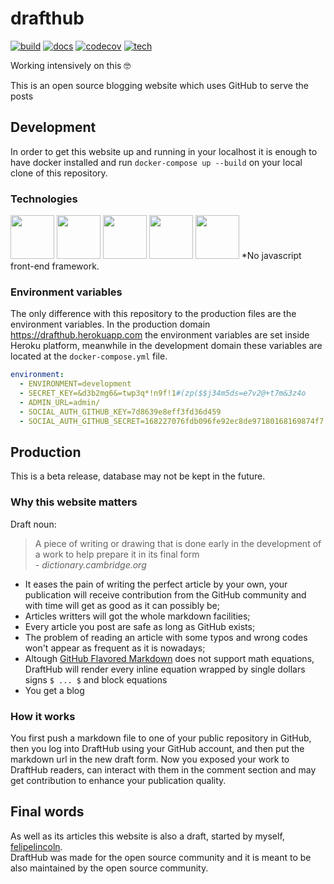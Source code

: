 # drafthub

[![build](https://img.shields.io/github/workflow/status/drafthub/drafthub/CI)](https://github.com/drafthub/drafthub/actions)
[![docs](https://readthedocs.org/projects/drafthub/badge/?version=latest)](https://drafthub.readthedocs.io/en/latest/?badge=latest)
[![codecov](https://codecov.io/gh/drafthub/drafthub/branch/master/graph/badge.svg)](https://codecov.io/gh/drafthub/drafthub/branch/new)
[![tech](http://img.shields.io/badge/tech-stack-0690fa.svg?style=flat)](https://stackshare.io/felipelincoln/my-stack)

Working intensively on this :nerd_face:


This is an open source blogging website which uses GitHub to serve the posts

## Development
In order to get this website up and running in your localhost it is enough to have docker installed and run
`docker-compose up --build` on your local clone of this repository.

### Technologies
[<img src="https://static.djangoproject.com/img/logos/django-logo-negative.png" height="70">](https://www.djangoproject.com/)
[<img src="https://getbootstrap.com/docs/4.5/assets/brand/bootstrap-solid.svg" height="70">](https://getbootstrap.com/)
[<img src="https://www.docker.com/sites/default/files/d8/styles/role_icon/public/2019-07/vertical-logo-monochromatic.png?itok=erja9lKc" height="70">](https://www.docker.com/)
[<img src="https://www.postgresql.org/media/img/about/press/elephant.png" height="70">](https://www.postgresql.org/)
[<img src="https://brand.heroku.com/static/media/heroku-logotype-vertical.f7e1193f.svg" height="70">](https://dashboard.heroku.com/)
\*No javascript front-end framework.

### Environment variables
The only difference with this repository to the production files are the environment variables. In the production domain
https://drafthub.herokuapp.com the environment variables are set inside Heroku platform, meanwhile in the development domain
these variables are located at the `docker-compose.yml` file.
```yml
environment:
  - ENVIRONMENT=development
  - SECRET_KEY=&d3b2mg6&=twp3q*!n9f!1#(zp($$j34m5ds=e7v2@+t7m&3z4o
  - ADMIN_URL=admin/
  - SOCIAL_AUTH_GITHUB_KEY=7d8639e8eff3fd36d459
  - SOCIAL_AUTH_GITHUB_SECRET=168227076fdb096fe92ec8de97180168169874f7
  ```

## Production
This is a beta release, database may not be kept in the future.

### Why this website matters
Draft noun:  
> A piece of writing or drawing that is done early in the development of a work to help prepare it in its final form  
> \- *dictionary.cambridge.org*

- It eases the pain of writing the perfect article by your own, your publication will receive contribution from the GitHub
community and with time will get as good as it can possibly be;
- Articles writters will got the whole markdown facilities;
- Every article you post are safe as long as GitHub exists;
- The problem of reading an article with some typos and wrong codes won't appear as frequent as it is nowadays;
- Altough [GitHub Flavored Markdown](https://github.github.com/gfm/) does not support math equations, DraftHub will render
every inline equation wrapped by single dollars signs `$ ... $` and block equations
- You get a blog


### How it works
You first push a markdown file to one of your public repository in GitHub, then you log into DraftHub using your GitHub
account, and then put the markdown url in the new draft form. Now you exposed your work to DraftHub readers, can interact
with them in the comment section and may get contribution to enhance your publication quality.


## Final words
As well as its articles this website is also a draft, started by myself, [felipelincoln](https://github.com/felipelincoln).  
DraftHub was made for the open source community and it is meant to be
also maintained by the open source community.
